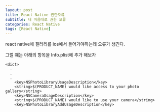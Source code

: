 ```yaml
---
layout: post
title: React Native 권한오류
subtitle: 내 마음대로 권한 오류
categories: React Native
tags: [React Native]
---
```


react native에 갤러리를 ios에서 들어가야하는데 오류가 생긴다.

그럴 떄는 아래의 항목을 Info.plist에 추가 해보자

```
<dict>
  .
  .
  .
	<key>NSPhotoLibraryUsageDescription</key>
    <string>$(PRODUCT_NAME) would like access to your photo gallery</string>
    <key>NSCameraUsageDescription</key>
    <string>$(PRODUCT_NAME) would like to use your camera</string>
    <key>NSPhotoLibraryAddUsageDescription</key>
 ```
